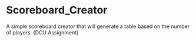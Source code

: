 # Scoreboard_Creator
A simple scoreboard creator that will generate a table based on the number of players. (DCU Assignment)
